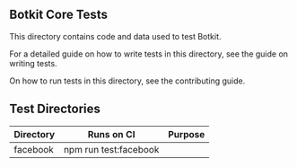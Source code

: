 ## Botkit Core Tests

This directory contains code and data used to test Botkit.

For a detailed guide on how to write tests in this directory, see the guide on writing tests.

On how to run tests in this directory, see the contributing guide.


## Test Directories

|  Directory       | Runs on CI                 | Purpose  |
|------------------|----------------------------|----------|
|  facebook        | npm run test:facebook      |          |
